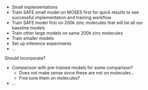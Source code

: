 - Small implementations
- Train SAFE small model on MOSES first for quick results to see successful implementation and training workflow
- Train SAFE model first on 200k zinc molecules that will be all our baseline models
- Train other large models on same 200k zinc molecules
- Train smaller models
- Set up inference experiments
- ...

Should incorporate?

- Comparison with pre-trained models for some comparison?
  - Does not make sense since these are not on molecules...
  - Fine tune them on molecules?
- ...
